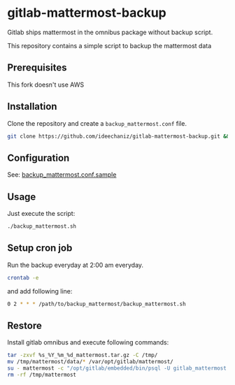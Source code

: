 # gitlab-mattermost-backup

Gitlab ships mattermost in the omnibus package without backup script.

This repository contains a simple script to backup the mattermost data
## Prerequisites

This fork doesn't use AWS

## Installation

Clone the repository and create a `backup_mattermost.conf` file.

```bash
git clone https://github.com/ideechaniz/gitlab-mattermost-backup.git && cd gitlab-mattermost-backup && cp backup_mattermost.conf.sample backup_mattermost.conf
```

## Configuration

See: [backup_mattermost.conf.sample](backup_mattermost.conf.sample)

## Usage

Just execute the script:

```bash
./backup_mattermost.sh
```

## Setup cron job

Run the backup everyday at 2:00 am everyday.

```bash
crontab -e
```

and add following line:

```bash
0 2 * * * /path/to/backup_mattermost/backup_mattermost.sh
```

## Restore

Install gitlab omnibus and execute following commands:

```bash
tar -zxvf %s_%Y_%m_%d_mattermost.tar.gz -C /tmp/
mv /tmp/mattermost/data/* /var/opt/gitlab/mattermost/
su - mattermost -c "/opt/gitlab/embedded/bin/psql -U gitlab_mattermost -h /var/opt/gitlab/postgresql -p 5432 mattermost_production" < /tmp/mattermost/mattermost_production_backup.sql
rm -rf /tmp/mattermost
```
